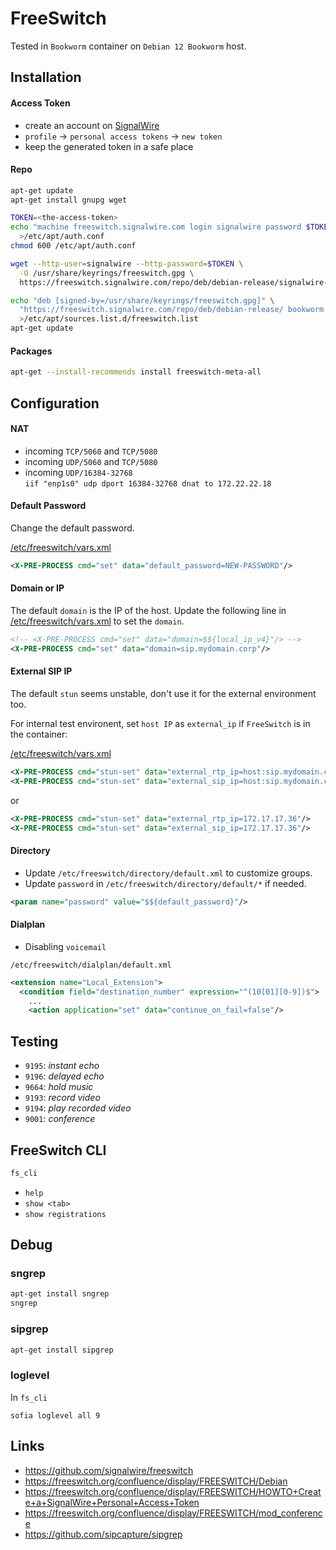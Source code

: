 # FreeSwitch

Tested in `Bookworm` container on `Debian 12 Bookworm` host.

## Installation

#### Access Token

- create an account on [SignalWire](https://id.signalwire.com/)
- `profile` -> `personal access tokens` -> `new token`
- keep the generated token in a safe place

#### Repo

```bash
apt-get update
apt-get install gnupg wget

TOKEN=<the-access-token>
echo "machine freeswitch.signalwire.com login signalwire password $TOKEN" \
  >/etc/apt/auth.conf
chmod 600 /etc/apt/auth.conf

wget --http-user=signalwire --http-password=$TOKEN \
  -O /usr/share/keyrings/freeswitch.gpg \
  https://freeswitch.signalwire.com/repo/deb/debian-release/signalwire-freeswitch-repo.gpg

echo "deb [signed-by=/usr/share/keyrings/freeswitch.gpg]" \
  "https://freeswitch.signalwire.com/repo/deb/debian-release/ bookworm main" \
  >/etc/apt/sources.list.d/freeswitch.list
apt-get update
```

#### Packages

```bash
apt-get --install-recommends install freeswitch-meta-all
```

## Configuration

#### NAT

- incoming `TCP/5060` and `TCP/5080`
- incoming `UDP/5060` and `TCP/5080`
- incoming `UDP/16384-32768`
  \
  `iif "enp1s0" udp dport 16384-32768 dnat to 172.22.22.18`

#### Default Password

Change the default password.

[/etc/freeswitch/vars.xml](./freeswitch/vars.xml)

```xml
<X-PRE-PROCESS cmd="set" data="default_password=NEW-PASSWORD"/>
```

#### Domain or IP

The default `domain` is the IP of the host. Update the following line in
[/etc/freeswitch/vars.xml](./freeswitch/vars.xml) to set the `domain`.

```xml
<!-- <X-PRE-PROCESS cmd="set" data="domain=$${local_ip_v4}"/> -->
<X-PRE-PROCESS cmd="set" data="domain=sip.mydomain.corp"/>
```

#### External SIP IP

The default `stun` seems unstable, don't use it for the external environment
too.

For internal test environent, set `host IP` as `external_ip` if `FreeSwitch` is
in the container:

[/etc/freeswitch/vars.xml](./freeswitch/vars.xml)

```xml
<X-PRE-PROCESS cmd="stun-set" data="external_rtp_ip=host:sip.mydomain.corp"/>
<X-PRE-PROCESS cmd="stun-set" data="external_sip_ip=host:sip.mydomain.corp"/>
```

or

```xml
<X-PRE-PROCESS cmd="stun-set" data="external_rtp_ip=172.17.17.36"/>
<X-PRE-PROCESS cmd="stun-set" data="external_sip_ip=172.17.17.36"/>
```

#### Directory

- Update `/etc/freeswitch/directory/default.xml` to customize groups.
- Update `password` in `/etc/freeswitch/directory/default/*` if needed.

```xml
<param name="password" value="$${default_password}"/>
```

#### Dialplan

- Disabling `voicemail`

`/etc/freeswitch/dialplan/default.xml`

```xml
<extension name="Local_Extension">
  <condition field="destination_number" expression="^(10[01][0-9])$">
    ...
    <action application="set" data="continue_on_fail=false"/>
```

## Testing

- `9195`: _instant echo_
- `9196`: _delayed echo_
- `9664`: _hold music_
- `9193`: _record video_
- `9194`: _play recorded video_
- `9001`: _conference_

## FreeSwitch CLI

```bash
fs_cli
```

- `help`
- `show <tab>`
- `show registrations`

## Debug

### sngrep

```bash
apt-get install sngrep
sngrep
```

### sipgrep

```bash
apt-get install sipgrep
```

### loglevel

In `fs_cli`

```
sofia loglevel all 9
```

## Links

- https://github.com/signalwire/freeswitch
- https://freeswitch.org/confluence/display/FREESWITCH/Debian
- https://freeswitch.org/confluence/display/FREESWITCH/HOWTO+Create+a+SignalWire+Personal+Access+Token
- https://freeswitch.org/confluence/display/FREESWITCH/mod_conference
- https://github.com/sipcapture/sipgrep
